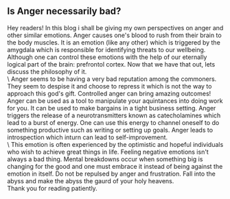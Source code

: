 ## Is Anger necessarily bad?
Hey readers! In this blog i shall be giving my own perspectives on anger and other similar emotions.
Anger causes one's blood to rush from their brain to the body muscles. It is an emotion
(like any other) which is triggered by the amygdala which is responsible for identifying
threats to our wellbeing. Although one can control these emotions with the help of our
eternally logical part of the brain: prefrontol cortex. Now that we have that out, lets
discuss the philosophy of it.  
\ 
Anger seems to be having a very bad reputation among the
commoners. They seem to despise it and choose to repress it which is not the way to 
approach this god's gift. Controlled anger can bring amazing outcomes! Anger can be used
as a tool to manipulate your aquintances into doing work for you. It can be used to
make bargains in a tight business setting. Anger triggers the release of a neurotransmitters 
known as catecholamines which lead to a burst of energy. One can use this energy to 
channel oneself to do something productive such as writing or setting up goals. Anger
leads to introspection which inturn can lead to self-improvement.   
\ 
This emotion is 
often experienced by the optimistic and hopeful individuals who wish to achieve great
things in life. Feeling negative emotions isn't always a bad thing. Mental breakdowns
occur when something big is changing for the good and one must embrace it instead
of being against the emotion in itself. Do not be repulsed by anger and frustration.
Fall into the abyss and make the abyss the gaurd of your holy heavens.  
Thank you for reading patiently.
